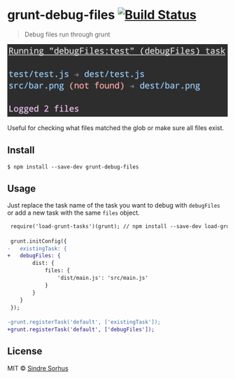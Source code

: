# grunt-debug-files [![Build Status](https://travis-ci.org/sindresorhus/grunt-debug-files.svg?branch=master)](https://travis-ci.org/sindresorhus/grunt-debug-files)

> Debug files run through grunt

![](screenshot.png)

Useful for checking what files matched the glob or make sure all files exist.


## Install

```
$ npm install --save-dev grunt-debug-files
```


## Usage

Just replace the task name of the task you want to debug with `debugFiles` or add a new task with the same `files` object.

```diff
 require('load-grunt-tasks')(grunt); // npm install --save-dev load-grunt-tasks

 grunt.initConfig({
-	existingTask: {
+	debugFiles: {
 		dist: {
 			files: {
 				'dist/main.js': 'src/main.js'
 			}
 		}
 	}
 });

-grunt.registerTask('default', ['existingTask']);
+grunt.registerTask('default', ['debugFiles']);
```


## License

MIT © [Sindre Sorhus](https://sindresorhus.com)
